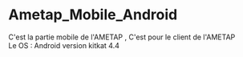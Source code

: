 # Ametap_Mobile_Android

C'est la partie mobile de l'AMETAP , C'est pour le client de l'AMETAP
<br>Le OS : Android version kitkat 4.4
